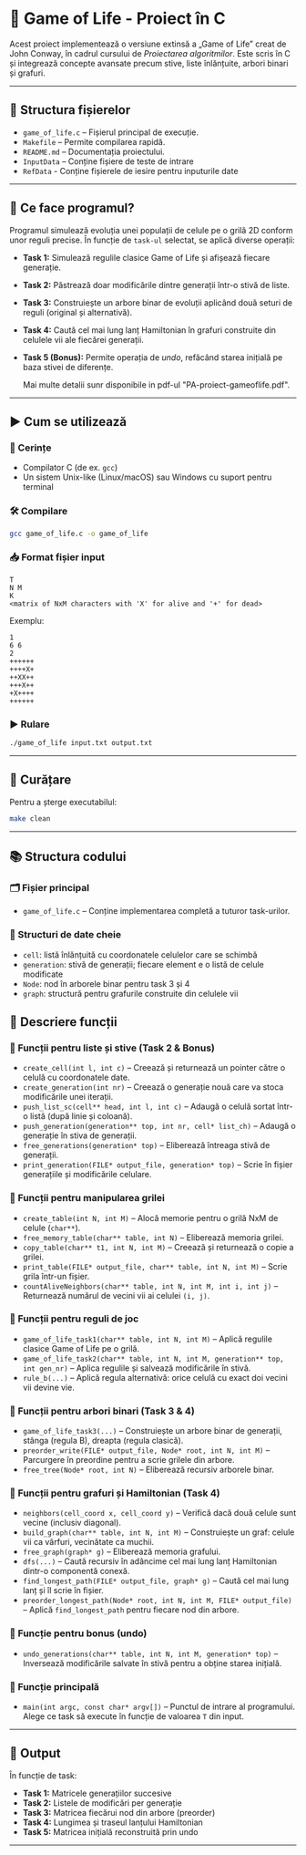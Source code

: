 # 🧬 Game of Life - Proiect în C

Acest proiect implementează o versiune extinsă a „Game of Life” creat de John Conway, în cadrul cursului de *Proiectarea algoritmilor*. Este scris în C și integrează concepte avansate precum stive, liste înlănțuite, arbori binari și grafuri.

---

## 📁 Structura fișierelor

- `game_of_life.c` – Fișierul principal de execuție.
- `Makefile` – Permite compilarea rapidă.
- `README.md` – Documentația proiectului.
- `InputData` – Conține fișiere de teste de intrare
- `RefData` - Conține fișierele de iesire pentru inputurile date

---

## 🧠 Ce face programul?

Programul simulează evoluția unei populații de celule pe o grilă 2D conform unor reguli precise. În funcție de `task-ul` selectat, se aplică diverse operații:

- **Task 1:** Simulează regulile clasice Game of Life și afișează fiecare generație.
- **Task 2:** Păstrează doar modificările dintre generații într-o stivă de liste.
- **Task 3:** Construiește un arbore binar de evoluții aplicând două seturi de reguli (original și alternativă).
- **Task 4:** Caută cel mai lung lanț Hamiltonian în grafuri construite din celulele vii ale fiecărei generații.
- **Task 5 (Bonus):** Permite operația de *undo*, refăcând starea inițială pe baza stivei de diferențe.
  
  Mai multe detalii sunr disponibile in pdf-ul "PA-proiect-gameoflife.pdf".

---
## ▶️ Cum se utilizează

### 🔧 Cerințe
- Compilator C (de ex. `gcc`)
- Un sistem Unix-like (Linux/macOS) sau Windows cu suport pentru terminal

### 🛠️ Compilare
```bash
gcc game_of_life.c -o game_of_life
```

### 📥 Format fișier input
```
T
N M
K
<matrix of NxM characters with 'X' for alive and '+' for dead>
```

Exemplu:
```
1
6 6
2
++++++
++++X+
++XX++
+++X++
+X++++
++++++
```

### ▶️ Rulare
```bash
./game_of_life input.txt output.txt
```

---
## 🧹 Curățare

Pentru a șterge executabilul:

```bash
make clean
```

---
## 📚 Structura codului

### 🗂 Fișier principal
- `game_of_life.c` – Conține implementarea completă a tuturor task-urilor.

### 📌 Structuri de date cheie
- `cell`: listă înlănțuită cu coordonatele celulelor care se schimbă
- `generation`: stivă de generații; fiecare element e o listă de celule modificate
- `Node`: nod în arborele binar pentru task 3 și 4
- `graph`: structură pentru grafurile construite din celulele vii

## 🧩 Descriere funcții

### 🔹 Funcții pentru liste și stive (Task 2 & Bonus)
- `create_cell(int l, int c)` – Creează și returnează un pointer către o celulă cu coordonatele date.
- `create_generation(int nr)` – Creează o generație nouă care va stoca modificările unei iterații.
- `push_list_sc(cell** head, int l, int c)` – Adaugă o celulă sortat într-o listă (după linie și coloană).
- `push_generation(generation** top, int nr, cell* list_ch)` – Adaugă o generație în stiva de generații.
- `free_generations(generation* top)` – Eliberează întreaga stivă de generații.
- `print_generation(FILE* output_file, generation* top)` – Scrie în fișier generațiile și modificările celulare.

### 🔹 Funcții pentru manipularea grilei
- `create_table(int N, int M)` – Alocă memorie pentru o grilă NxM de celule (`char**`).
- `free_memory_table(char** table, int N)` – Eliberează memoria grilei.
- `copy_table(char** t1, int N, int M)` – Creează și returnează o copie a grilei.
- `print_table(FILE* output_file, char** table, int N, int M)` – Scrie grila într-un fișier.
- `countAliveNeighbors(char** table, int N, int M, int i, int j)` – Returnează numărul de vecini vii ai celulei `(i, j)`.

### 🔹 Funcții pentru reguli de joc
- `game_of_life_task1(char** table, int N, int M)` – Aplică regulile clasice Game of Life pe o grilă.
- `game_of_life_task2(char** table, int N, int M, generation** top, int gen_nr)` – Aplica regulile și salvează modificările în stivă.
- `rule_b(...)` – Aplică regula alternativă: orice celulă cu exact doi vecini vii devine vie.

### 🔹 Funcții pentru arbori binari (Task 3 & 4)
- `game_of_life_task3(...)` – Construiește un arbore binar de generații, stânga (regula B), dreapta (regula clasică).
- `preorder_write(FILE* output_file, Node* root, int N, int M)` – Parcurgere în preordine pentru a scrie grilele din arbore.
- `free_tree(Node* root, int N)` – Eliberează recursiv arborele binar.

### 🔹 Funcții pentru grafuri și Hamiltonian (Task 4)
- `neighbors(cell_coord x, cell_coord y)` – Verifică dacă două celule sunt vecine (inclusiv diagonal).
- `build_graph(char** table, int N, int M)` – Construiește un graf: celule vii ca vârfuri, vecinătate ca muchii.
- `free_graph(graph* g)` – Eliberează memoria grafului.
- `dfs(...)` – Caută recursiv în adâncime cel mai lung lanț Hamiltonian dintr-o componentă conexă.
- `find_longest_path(FILE* output_file, graph* g)` – Caută cel mai lung lanț și îl scrie în fișier.
- `preorder_longest_path(Node* root, int N, int M, FILE* output_file)` – Aplică `find_longest_path` pentru fiecare nod din arbore.

### 🔹 Funcție pentru bonus (undo)
- `undo_generations(char** table, int N, int M, generation* top)` – Inversează modificările salvate în stivă pentru a obține starea inițială.

### 🔹 Funcție principală
- `main(int argc, const char* argv[])` – Punctul de intrare al programului. Alege ce task să execute în funcție de valoarea `T` din input.
---

## 🔄 Output

În funcție de task:
- **Task 1:** Matricele generațiilor succesive
- **Task 2:** Listele de modificări per generație
- **Task 3:** Matricea fiecărui nod din arbore (preorder)
- **Task 4:** Lungimea și traseul lanțului Hamiltonian
- **Task 5:** Matricea inițială reconstruită prin undo

---

